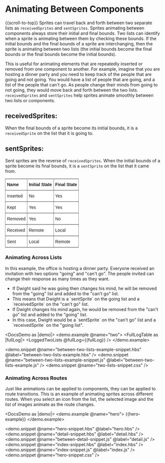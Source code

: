 # Animating Between Components
{{scroll-to-top}}
Sprites can travel back and forth between two separate lists as `receivedSprites` and `sentSprites`. Sprites animating between components always store their initial and final bounds. Two lists can identify when a sprite is animating between them by checking these bounds. If the initial bounds and the final bounds of a sprite are interchanging, then the sprite is animating between two lists (the initial bounds become the final bounds or the final bounds become the initial bounds).

This is useful for animating elements that are repeatedly inserted or removed from one component to another. For example, imagine that you are hosting a dinner party and you need to keep track of the people that are going and not going. You would have a list of people that are going, and a list of the people that can't go. As people change their minds from going to not going, they would move back and forth between the two lists. `receivedSprites` and `sentSprites` help sprites animate smoothly between two lists or components.

## receivedSprites:
When the final bounds of a sprite become its initial bounds, it is a `receivedSprite` on the list that it is going to.

## sentSprites:
Sent sprites are the reverse of `receivedSprites`. When the initial bounds of a sprite become its final bounds, it is a `sentSprite` on the list that it came from.


<style type="text/css">
.tg  {border-collapse:collapse;border-spacing:0;}
.tg td{font-family:Arial, sans-serif;font-size:14px;padding:10px 5px;border-style:solid;border-width:1px;overflow:hidden;word-break:normal;border-color:black;}
.tg th{font-family:Arial, sans-serif;font-size:14px;font-weight:normal;padding:10px 5px;border-style:solid;border-width:1px;overflow:hidden;word-break:normal;border-color:black;}
.tg .tg-eh2d{background-color:#ffffff;border-color:inherit;vertical-align:top}
.tg .tg-47u2{font-weight:bold;background-color:#ffffff;border-color:inherit;vertical-align:top;text-align:left}
.tg .tg-7g6k{font-weight:bold;background-color:#ffffff;border-color:inherit;text-align:center;vertical-align:top}
</style>
<table class="tg">
  <tr>
    <th class="tg-47u2">Name</th>
    <th class="tg-7g6k">Initial State</th>
    <th class="tg-47u2">Final State</th>
  </tr>
    <tr>
    <td class="tg-eh2d">Inserted</td>
    <td class="tg-eh2d">No</td>
    <td class="tg-eh2d">Yes</td>
  </tr>
  <tr>
    <td class="tg-eh2d">Kept</td>
    <td class="tg-eh2d">Yes</td>
    <td class="tg-eh2d">Yes</td>
  </tr>
  <tr>
    <td class="tg-eh2d">Removed</td>
    <td class="tg-eh2d">Yes</td>
    <td class="tg-eh2d">No</td>
  </tr>
  <tr>
    <td class="tg-eh2d">Received</td>
    <td class="tg-eh2d">Remote</td>
    <td class="tg-eh2d">Local</td>
  </tr>
  <tr>
    <td class="tg-eh2d">Sent</td>
    <td class="tg-eh2d">Local</td>
    <td class="tg-eh2d">Remote</td>
  </tr>
</table>



### Animating Across Lists
In this example, the office is hosting a dinner party. Everyone received an invitation with two options "going" and "can't go".  The people invited can change their response as many times as they want.

<ul>
  <li>If Dwight said he was going then changes his mind, he will be removed from the "going" list and added to the "can't go" list.</li>

  <li>This means that Dwight is a `sentSprite` on the going list and a `receivedSprite` on the "can't go" list.</li>

  <li>If Dwight changes his mind again, he would be removed from the "can't go" list and added to the "going" list.</li>

  <li>In this case, Dwight would be a `sentSprite` on the "can't go" list and a `receivedSprite` on the "going list".</li>
</ul>


<DocsDemo as |demo|>
  <demo.example @name="two">
    <FullLogTable as |fullLog|>
      <LoggedTwoLists @fullLog={{fullLog}} />
    </FullLogTable>
  </demo.example>

  <demo.snippet @name="between-two-lists-example-snippet.hbs" @label="between-two-lists-example.hbs" />
  <demo.snippet @name="between-two-lists-example-snippet.js" @label="between-two-lists-example.js" />
  <demo.snippet @name="two-lists-snippet.css" />
</DocsDemo>


### Animating Across Routes
Just like animations can be applied to components, they can be applied to route transitions. This is an example of animating sprites across different routes. When you select an icon from the list, the selected image and the list of images animate as the route changes.

<DocsDemo as |demo|>
  <demo.example @name="hero">
    <AnimatedContainer class="hero-example">
      {{hero-example}}
    </AnimatedContainer>
  </demo.example>

  <demo.snippet @name="hero-snippet.hbs" @label="hero.hbs" />
  <demo.snippet @name="detail-snippet.hbs" @label="detail.hbs" />
  <demo.snippet @name="between-detail-snippet.js" @label="detail.js" />
  <demo.snippet @name="index-snippet.hbs" @label="index.hbs" />
  <demo.snippet @name="index-snippet.js" @label="index.js" />
  <demo.snippet @name="hero-snippet.css" />
</DocsDemo>
